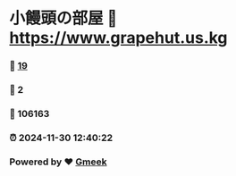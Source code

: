 # 小饅頭の部屋 :link: https://www.grapehut.us.kg 
### :page_facing_up: [19](https://www.grapehut.us.kg/tag.html) 
### :speech_balloon: 2 
### :hibiscus: 106163 
### :alarm_clock: 2024-11-30 12:40:22 
### Powered by :heart: [Gmeek](https://github.com/Meekdai/Gmeek)
